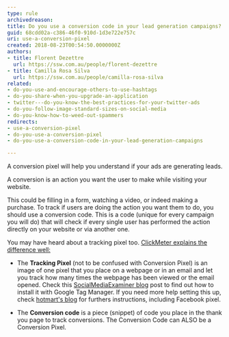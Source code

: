 ```yaml
---
type: rule
archivedreason: 
title: Do you use a conversion code in your lead generation campaigns?
guid: 68cdd02a-c386-46f0-910d-1d3e722e757c
uri: use-a-conversion-pixel
created: 2018-08-23T00:54:50.0000000Z
authors:
- title: Florent Dezettre
  url: https://ssw.com.au/people/florent-dezettre
- title: Camilla Rosa Silva
  url: https://ssw.com.au/people/camilla-rosa-silva
related:
- do-you-use-and-encourage-others-to-use-hashtags
- do-you-share-when-you-upgrade-an-application
- twitter---do-you-know-the-best-practices-for-your-twitter-ads
- do-you-follow-image-standard-sizes-on-social-media
- do-you-know-how-to-weed-out-spammers
redirects:
- use-a-conversion-pixel
- do-you-use-a-conversion-pixel
- do-you-use-a-conversion-code-in-your-lead-generation-campaigns

---
```


A conversion pixel will help you understand if your ads are generating leads.

<!--endintro-->

A conversion is an action you want the user to make while visiting your website.

This could be filling in a form, watching a video, or indeed making a purchase. To track if users are doing the action you want them to do, you should use a conversion code. This is a code (unique for every campaign you will do) that will check if every single user has performed the action directly on your website or via another one.

You may have heard about a tracking pixel too. [ClickMeter explains the difference well:](https&#58;//support.clickmeter.com/hc/en-us/articles/211034566-What-is-the-difference-between-a-Tracking-Pixel-and-Conversion-Code-)



* The  **Tracking Pixel** (not to be confused with Conversion Pixel) is an image of one pixel that you place on a webpage or in an email and let you track how many times the webpage has been viewed or the email opened. Check this [SocialMediaExaminer blog](https&#58;//www.socialmediaexaminer.com/tracking-pixels-google-tag-manager/) post to find out how to install it with Google Tag Manager. If you need more help setting this up, check [hotmart's blog](https&#58;//blog.hotmart.com/en/conversion-pixel/ "hotmart's") for furthers instructions, including Facebook pixel.


* The  **Conversion code** is a piece (snippet) of code you place in the thank you page to track conversions. The Conversion Code can ALSO be a Conversion Pixel.
